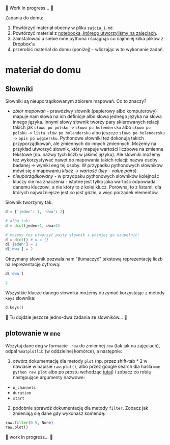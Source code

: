 :construction: Work in progress... :construction:

Zadania do domu:

1. Powtórzyć materiał obecny w pliku `zajcia_1.md`.
2. Powtórzyć materiał z [notebooka, którego utworzyliśmy na zajęciach](https://github.com/mmagnuski/mozg-rozpajton/blob/zajecia-swps-2016-2017/notebooks/zajecia_1.ipynb).
3. zainstalować u siebie mne pythona i ściągnąć co najmniej kilka plików z Dropbox'a
4. przerobić materiał do domu (poniżej) - wliczając w to wykonanie zadań.

# materiał do domu

## Słowniki
Słowniki są nieuporządkowanym zbiorem mapowań. Co to znaczy?
* *zbiór mapowań* - prawdziwy słownik (papierowy albo komputerowy) mapuje nam słowa na ich definicje albo słowa jednego języka na słowa innego języka. Innymi słowy słownik tworzy pary skierowanych relacji takich jak `słowo po polsku` `->` `słowo po holendersku` albo `słowo po polsku` `->` `lista słów po holendersku` albo jeszcze `słowo po holendersku` `->` `opis po węgiersku`. Pythonowe słowniki też dokonują takich przyporządkowań, ale zmiennych do innych zmiennych. Możemy na przykład utworzyć słownik, który mapuje wartości liczbowe na zmienne tekstowe (np. nazwy tych liczb w jakimś języku). Ale słowniki możemy też wykorzystywać nawet do mapowania takich relacji: nazwa osoby badanej -> wyniki eeg tej osoby.
  W przypadku pythonowych słowników mówi się o mapowaniu *klucz* -> *wartość* (*key - value pairs*). 
* *nieuporządkowany* - w przydpaku pythonowych słowników kolejność kluczy nie ma znaczenia - istotne jest tylko jaka wartość odpowiada danemu kluczowi, a nie który to z kolei klucz. Porównaj to z listami, dla których najważniejsze jest *co jest gdzie*, a więc porządek elementów.

Słownik tworzymy tak:
```python
d = {'jeden': 1, 'dwa': 2}

# albo tak:
d = dict(jeden=1, dwa=2)

# możemy też utworzyć pusty słownik i później go uzupełnić:
d = dict() # d = {}
d['jeden'] = 1
d['dwa'] = 2
```

Otrzymany słownik pozwala nam "tłumaczyć" tekstową reprezentację liczb na reprezentację cyfrową:
```python
d['dwa']

2
```

Wszystkie klucze danego słownika możemy otrzymać korzystając z metody `keys` słownika:
```python
d.keys()
```

:construction: Tu dojdzie jeszcze jedno-dwa zadania ze słowników... :construction:

## plotowanie w `mne`
Wczytaj dane eeg w formacie `.raw` do zmiennej `raw` (tak jak na zajęciach), odpal `%matplotlib` (w oddzielnej komórce), a następnie:

1. otwórz dokumentację dla metody `plot` (np. przez shift-tab * 2 w nawiasie w napisie `raw.plot()`,
albo przez google search dla hasła `mne python raw plot` albo po prostu wchodząc
[tutaj](http://martinos.org/mne/stable/generated/mne.io.Raw.html#mne.io.Raw.plot)) i zobacz co robią następujące argumenty nazwowe:
  * `n_channels`
  * `duration`
  * `start`
2. podobnie sprawdź dokumentację dla metody `filter`. Zobacz jak zmieniają się dane gdy wykonasz komendę:
```python
raw.filter(0.5, None)
raw.plot()
```

:construction: work in progress... :construction:
